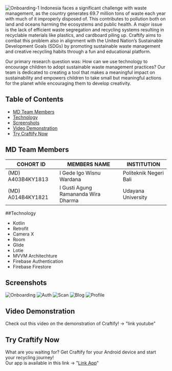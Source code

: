 ![ Onboarding-1](https://github.com/user-attachments/assets/4207a7f1-40ab-4a8e-9962-194996ac9b43)
Indonesia faces a significant challenge with waste management, as the country generates 69.7 million tons of waste each year with much of it improperly disposed of. This contributes to pollution both on land and oceans harming the ecosystems and public health. A major issue is the lack of efficient waste segregation and recycling systems  resulting in recyclable materials like plastics, and cardboard piling up. Craftify aims to combat this problem also in alignment with the United Nation’s Sustainable Development Goals (SDGs) by promoting sustainable waste management and creative recycling habits through a fun and educational platform.

Our primary research question was: How can we use technology to encourage children to adopt sustainable waste management practices? Our team is dedicated to creating a tool that makes a meaningful impact on sustainability and empowers children to take small but meaningful actions for the planet while encouraging them to develop creativity.

## Table of Contents
- [MD Team Members](#md-team-members)
- [Technology](#technology)
- [Screenshots](#screenshots)
- [Video Demonstration](#video-demonstration)
- [Try Craftify Now](#try-craftify-now)

## MD Team Members
| COHORT ID         | MEMBERS NAME                         | INSTITUTION                      | 
| ----------------- | ------------------------------------ | -------------------------------- | 
| (MD) A403B4KY1813 |  I Gede Igo Wisnu Wardana            |  Politeknik Negeri Bali          | 
| (MD) A014B4KY1821 |  I Gusti Agung Ramananda Wira Dharma | Udayana University               | 

##Technology
- Kotlin
- Retrofit
- Camera X
- Room
- Glide
- Lotie
- MVVM Architechture
- Firebase Authentication
- Firebase Firestore

## Screenshots
![Onboarding](https://github.com/user-attachments/assets/b22fa546-26d1-4dfe-9f5f-385e4ae50c0c)
![Auth](https://github.com/user-attachments/assets/04cb17ed-584b-4e85-aafc-70858138ac8b)
![Scan](https://github.com/user-attachments/assets/32f1659c-adf7-456b-893b-1e736e1d31c3)
![Blog](https://github.com/user-attachments/assets/00b73983-81c7-40e5-aeb8-7e539efd8a1b)
![Profile](https://github.com/user-attachments/assets/da7e7abd-6f4a-470b-ba6e-cb7344c05cba)

## Video Demonstration
Check out this video on the demonstration of Craftify! -> "link youtube"

## Try Craftify Now
What are you waiting for? Get Craftify for your Android device and start your recycling journey! <br>
Our app is available in this link -> "[Link App](https://drive.google.com/file/d/1H1Q50hUc-BTjr5ovFaMD5Hang-17OLgX/view?usp=drive_link)"
